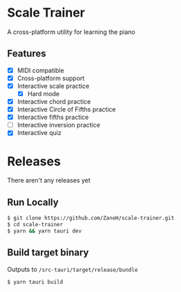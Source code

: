 # Scale Trainer

A cross-platform utility for learning the piano

## Features

- [x] MIDI compatible
- [x] Cross-platform support
- [x] Interactive scale practice
  - [x] Hard mode
- [x] Interactive chord practice
- [x] Interactive Circle of Fifths practice
- [x] Interactive fifths practice
- [ ] Interactive inversion practice
- [x] Interactive quiz

# Releases

There aren't any releases yet

## Run Locally

```bash
$ git clone https://github.com/ZaneH/scale-trainer.git
$ cd scale-trainer
$ yarn && yarn tauri dev
```

## Build target binary

Outputs to `/src-tauri/target/release/bundle`

```bash
$ yarn tauri build
```
